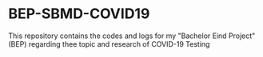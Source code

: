 # BEP-SBMD-COVID19
This repository contains the codes and logs for my "Bachelor Eind Project" (BEP) regarding thee topic and research of COVID-19
Testing 
